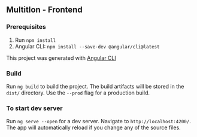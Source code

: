 ## Multitlon - Frontend

### Prerequisites
1. Run `npm install`
1. Angular CLI: `npm install --save-dev @angular/cli@latest`

This project was generated with [Angular CLI](https://github.com/angular/angular-cli)

### Build

Run `ng build` to build the project. The build artifacts will be stored in the `dist/` directory. Use the `--prod` flag for a production build.

### To start dev server

Run `ng serve --open` for a dev server. Navigate to `http://localhost:4200/`. The app will automatically reload if you change any of the source files.
